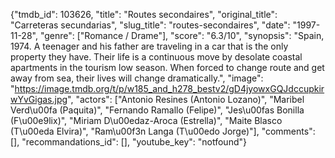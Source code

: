 {"tmdb_id": 103626, "title": "Routes secondaires", "original_title": "Carreteras secundarias", "slug_title": "routes-secondaires", "date": "1997-11-28", "genre": ["Romance / Drame"], "score": "6.3/10", "synopsis": "Spain, 1974. A teenager and his father are traveling in a car that is the only property they have. Their life is a continuous move by desolate coastal apartments in the tourism low season. When forced to change route and get away from sea, their lives will change dramatically.", "image": "https://image.tmdb.org/t/p/w185_and_h278_bestv2/gD4jyowxGQJdccupkirwYvGigas.jpg", "actors": ["Antonio Resines (Antonio Lozano)", "Maribel Verd\u00fa (Paquita)", "Fernando Ramallo (Felipe)", "Jes\u00fas Bonilla (F\u00e9lix)", "Miriam D\u00edaz-Aroca (Estrella)", "Maite Blasco (T\u00eda Elvira)", "Ram\u00f3n Langa (T\u00edo Jorge)"], "comments": [], "recommandations_id": [], "youtube_key": "notfound"}